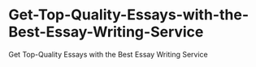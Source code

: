 # Get-Top-Quality-Essays-with-the-Best-Essay-Writing-Service
Get Top-Quality Essays with the Best Essay Writing Service
